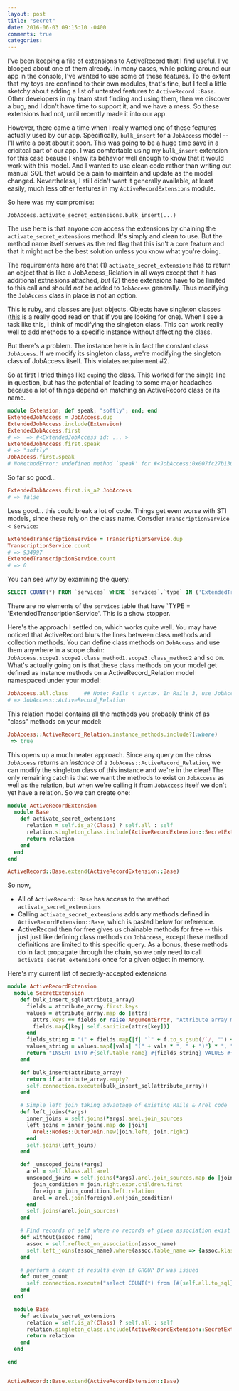 ```yaml
---
layout: post
title: "secret"
date: 2016-06-03 09:15:10 -0400
comments: true
categories: 
---
```


I've been keeping a file of extensions to ActiveRecord that I find useful. I've blooged about one of them already. In many cases, while poking around our app in the console, I've wanted to use some of these features. To the extent that my toys are confined to their own modules, that's fine, but I feel a little sketchy about adding a list of untested features to `ActiveRecord::Base`. Other developers in my team start finding and using them, then we discover a bug, and I don't have time to support it, and we have a mess. So these extensions had not, until recently made it into our app.

However, there came a time when I really wanted one of these features actually used by our app. Specifically, `bulk_insert` for a `JobAccess` model -- I'll write a post about it soon. This was going to be a huge time save in a cricitcal part of our app. I was comfortable using my `bulk_insert` extension for this case beause I knew its behavior well enough to know that it would work with this model. And I wanted to use clean code rather than writing out manual SQL that would be a pain to maintain and update as the model changed. Nevertheless, I still didn't want it generally available, at least easily, much less other features in my `ActiveRecordExtensions` module.

So here was my compromise:

`JobAccess.activate_secret_extensions.bulk_insert(...)`

The use here is that anyone *can* access the extensions by chaining the `activate_secret_extensions` method. It's simply and clean to use. But the method name itself serves as the red flag that this isn't a core feature and that it might not be the best solution unless you know what you're doing.

The requirements here are that (1) `activate_secret_extensions` has to return an object that is like a JobAccess_Relation in all ways except that it has additional extnesions attached, *but* (2) these extensions have to be limited to this call and should *not* be added to `JobAccess` generally. Thus modifying the `JobAccess` class in place is not an option.

This is ruby, and classes are just objects. Objects have singleton classes ([this](http://www.devalot.com/articles/2008/09/ruby-singleton) is a really good read on that if you are looking for one). When I see a task like this, I think of modifying the singleton class. This can work really well to add methods to a specific instance without affecting the class.

But there's a problem. The instance here is in fact the constant class `JobAccess`. If we modify its singleton class, we're modifying the singleton class of JobAccess itself. This violates requirement #2.

So at first I tried things like `dup`ing the class. This worked for the single line in question, but has the potential of leading to some major headaches because a lot of things depend on matching an ActiveRecord class or its name.

```ruby
module Extension; def speak; "softly"; end; end
ExtendedJobAccess = JobAccess.dup
ExtendedJobAccess.include(Extension)
ExtendedJobAccess.first
# =>  => #<ExtendedJobAccess id: ... >
ExtendedJobAccess.first.speak
# => "softly"
JobAccess.first.speak
# NoMethodError: undefined method `speak' for #<JobAccess:0x007fc27b130390>
```

So far so good...

```ruby
ExtendedJobAccess.first.is_a? JobAccess
# => false
```

Less good... this could break a lot of code. Things get even worse with STI models, since these rely on the class name. Consdier `TranscriptionService < Service`:

```ruby
ExtendedTranscriptionService = TranscriptionService.dup
TranscriptionService.count
# => 934997
ExtendedTranscriptionService.count
# => 0
```

You can see why by examining the query:

```sql
SELECT COUNT(*) FROM `services` WHERE `services`.`type` IN ('ExtendedTranscriptionService') AND (services.deleted = 0)
```

There are no elements of the `services` table that have `TYPE = 'ExtendedTranscriptionService'. This is a show stopper.

Here's the approach I settled on, which works quite well. You may have noticed that ActiveRecord blurs the lines between class methods and collection methods. You can define class methods on `JobAccess` and use them anywhere in a scope chain: `JobAccess.scope1.scope2.class_method1.scope3.class_method2` and so on. What's actually going on is that these class methods on your model get defined as instance methods on a ActiveRecord_Relation model namespaced under your model:

```ruby
JobAccess.all.class     ## Note: Rails 4 syntax. In Rails 3, use JobAccess.scoped
# => JobAccess::ActiveRecord_Relation
```

This relation model contains all the methods you probably think of as "class" methods on your model:

```ruby
JobAccess::ActiveRecord_Relation.instance_methods.include?(:where)
 => true
```

This opens up a much neater approach. Since any query on the *class* `JobAccess` returns an *instance* of a `JobAcess::ActiveRecord_Relation`, we can modify the singleton class of this instance and we're in the clear! The only remaining catch is that we want the methods to exist on `JobAccess` as well as the relation, but when we're calling it from `JobAccess` itself we don't yet have a relation. So we can create one:

<a name="tl-dr-secret"></a>

```ruby
module ActiveRecordExtension
  module Base
    def activate_secret_extensions
      relation = self.is_a?(Class) ? self.all : self
      relation.singleton_class.include(ActiveRecordExtension::SecretExtension)
      return relation
    end
  end
end

ActiveRecord::Base.extend(ActiveRecordExtension::Base)
```

So now, 

 * All of `ActiveRecord::Base` has access to the method `activate_secret_extensions`
 * Calling `activate_secret_extensions` adds any methods defined in `ActiveRecordExtension::Base`, which is pasted below for reference.
 * ActiveRecord then for free gives us chainable methods for free -- this just just like defining class methods on `JobAccess`, except these method definitions are limited to this specific query. As a bonus, these methods do in fact propagate through the chain, so we only need to call `activate_secret_extensions` once for a given object in memory.

 Here's my current list of secretly-accepted extensions

```ruby
module ActiveRecordExtension
  module SecretExtension
    def bulk_insert_sql(attribute_array)
      fields = attribute_array.first.keys
      values = attribute_array.map do |attrs|
        attrs.keys == fields or raise ArgumentError, "Attribute array must all have the same keys. Expected #{fields * ', '}, got #{attrs.keys * ', '}"
        fields.map{|key| self.sanitize(attrs[key])}
      end
      fields_string = "(" + fields.map{|f| "`" + f.to_s.gsub(/`/, "") + "`"} * ", " + ")"
      values_string = values.map{|vals| "(" + vals * ", " + ")"} * ", "
      return "INSERT INTO #{self.table_name} #{fields_string} VALUES #{values_string}"
    end

    def bulk_insert(attribute_array)
      return if attribute_array.empty?
      self.connection.execute(bulk_insert_sql(attribute_array))
    end

    # Simple left join taking advantage of existing Rails & Arel code
    def left_joins(*args)
      inner_joins = self.joins(*args).arel.join_sources
      left_joins = inner_joins.map do |join|
        Arel::Nodes::OuterJoin.new(join.left, join.right)
      end
      self.joins(left_joins)
    end

    def _unscoped_joins(*args)
      arel = self.klass.all.arel
      unscoped_joins = self.joins(*args).arel.join_sources.map do |join|
        join_condition = join.right.expr.children.first
        foreign = join_condition.left.relation
        arel = arel.join(foreign).on(join_condition)
      end
      self.joins(arel.join_sources)
    end

    # Find records of self where no records of given association exist
    def without(assoc_name)
      assoc = self.reflect_on_association(assoc_name)
      self.left_joins(assoc_name).where(assoc.table_name => {assoc.klass.primary_key => nil})
    end

    # perform a count of results even if GROUP BY was issued
    def outer_count
      self.connection.execute("select COUNT(*) from (#{self.all.to_sql}) results").first.first
    end
  end

  module Base
    def activate_secret_extensions
      relation = self.is_a?(Class) ? self.all : self
      relation.singleton_class.include(ActiveRecordExtension::SecretExtension)
      return relation
    end
  end

end


ActiveRecord::Base.extend(ActiveRecordExtension::Base)

```